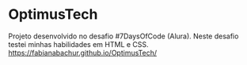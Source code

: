 # OptimusTech
Projeto desenvolvido no desafio #7DaysOfCode (Alura). 
Neste desafio testei minhas habilidades em HTML e CSS. 
https://fabianabachur.github.io/OptimusTech/
